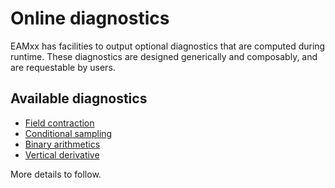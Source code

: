 # Online diagnostics

EAMxx has facilities to output optional diagnostics
that are computed during runtime. These diagnostics
are designed generically and composably, and are requestable by users.

## Available diagnostics

- [Field contraction](field_contraction.md)
- [Conditional sampling](conditional_sampling.md)
- [Binary arithmetics](binary_ops.md)
- [Vertical derivative](vertical_derivative.md)

More details to follow.
